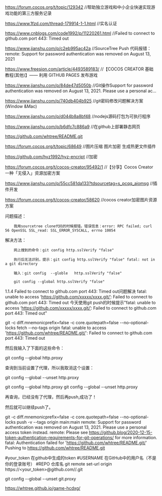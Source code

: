 
https://forum.cocos.org/t/topic/129342   //帮助独立游戏和中小企业快速实现游戏功能的第三方服务记录

https://www.1fzd.com/thread-179914-1-1.html        //实名认证

https://www.cnblogs.com/code1992/p/11220261.html   //Failed to connect to github.com port 443: Timed out

https://www.jianshu.com/p/c2eb995ac42a             //SourceTree Push 代码报错：remote: Support for password authentication was removed on August 13, 2021

https://www.freesion.com/article/4493589183/       //【COCOS CREATOR 基础教程(其他)】—— 利用 GITHUB PAGES 发布游戏

https://www.jianshu.com/p/84de47d5050b             //Git操作Support for password authentication was removed on August 13, 2021. Please use a personal ac...

https://www.jianshu.com/p/740db404b925             //git密码修改问题解决方案(Window &Mac)

https://www.jianshu.com/p/d044b8a8bf48             //nodejs源码打包为可执行程序

https://www.jianshu.com/p/b6dfc7c886a9             //在github上部署静态网页

https://github.com/whtree/README.git

https://forum.cocos.org/t/topic/68649              //图片压缩 图片加密 生成热更文件插件

https://github.com/hyz1992/hyz-encript             //加密
  
https://forum.cocos.org/t/cocos-creator/95492/1    //【分享】Cocos Creator 一种「无侵入」资源加密方案

https://www.jianshu.com/p/55cc581da133?tdsourcetag=s_pcqq_aiomsg  //插件开发

https://forum.cocos.org/t/cocos-creator/58620      //cocos creator加密图片资源方案


问题描述：

        我用sourcetree clone代码的时候报错。错误信息：error: RPC failed; curl 56 OpenSSL SSL_read: SSL_ERROR_SYSCALL, errno 10054

解决方法：

        网上搜到的命令：git config http.sslVerify "false"

        执行后无法识别，提示：git config http.sslVerify "false" fatal: not in a git directory

        输入：git config  --globle   http.sslVerify "false" 
		
		git config --global http.sslVerify "false"
		
		
1.1.4 Failed to connect to github.com port 443: Timed out问题解决
fatal: unable to access ‘https://github.com/xxxxx/xxxx.git/’: Failed to connect to github.com port 443: Timed out
今天使用git push的时候提示"fatal: unable to access ‘https://github.com/xxxxx/xxxx.git/’: Failed to connect to github.com port 443: Timed out"

git -c diff.mnemonicprefix=false -c core.quotepath=false --no-optional-locks fetch --no-tags origin
fatal: unable to access 'https://github.com/whtree/README.git/': Failed to connect to github.com port 443: Timed out

然后我输入了下面的这些命令：

git config --global http.proxy

查询到当前设置了代理，所以我取消这个设置：

git config --global --unset http.proxy

git config --global http.proxy
git config --global --unset http.proxy

再查询，已经没有了代理，然后再push,成功了！

然后就可以继续push了。

git -c diff.mnemonicprefix=false -c core.quotepath=false --no-optional-locks push -v --tags origin main:main
remote: Support for password authentication was removed on August 13, 2021. Please use a personal access token instead.
remote: Please see https://github.blog/2020-12-15-token-authentication-requirements-for-git-operations/ for more information.
fatal: Authentication failed for 'https://github.com/whtree/README.git/'
Pushing to https://github.com/whtree/README.git

#your_token 在github中生成的token
#USERNAME 在GitHub中的用户名（不是你的登录账号）
#REPO 仓库名
git remote set-url origin https://<your_token>@github.com/<USERNAME>/<REPO>.git

git config --global --unset git.proxy
 
https://whtree.github.io/game-hcdxg/
















		
		


